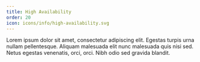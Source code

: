```yaml
---
title: High Availability
order: 20
icon: icons/info/high-availability.svg
---
```

Lorem ipsum dolor sit amet, consectetur adipiscing elit. Egestas turpis urna nullam pellentesque. Aliquam malesuada elit nunc malesuada quis nisi sed. Netus egestas venenatis, orci, orci. Nibh odio sed gravida blandit.